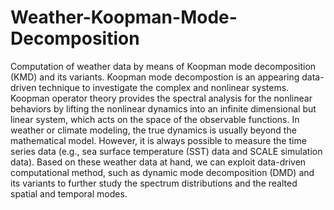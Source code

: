 # Weather-Koopman-Mode-Decomposition
Computation of weather data by means of Koopman mode decomposition (KMD) and its variants. Koopman mode decompostion is an appearing data-driven technique to investigate the complex and nonlinear systems.
Koopman operator theory provides the spectral analysis for the nonlinear behaviors by lifting the nonlinear dynamics into an infinite dimensional but linear system, which acts on the space of the observable functions.
In weather or climate modeling, the true dynamics is usually beyond the mathematical model. However, it is always possible to measure the time series data (e.g., sea surface temperature (SST) data and SCALE simulation data).
Based on these weather data at hand, we can exploit data-driven computational method, such as dynamic mode decomposition (DMD) and its variants to further study the spectrum distributions and the realted spatial and temporal modes.
